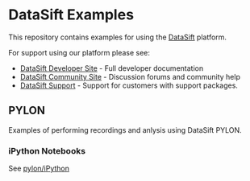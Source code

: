 # DataSift Examples

This repository contains examples for using the [DataSift](http://datasift.com) platform. 

For support using our platform please see:

* [DataSift Developer Site](http://dev.datasift.com) - Full developer documentation
* [DataSift Community Site](http://community.datasift.com) - Discussion forums and community help
* [DataSift Support](http://support.datasift.com) - Support for customers with support packages.

## PYLON

Examples of performing recordings and anlysis using DataSift PYLON.

### iPython Notebooks

See [pylon/iPython](pylon/iPython)

